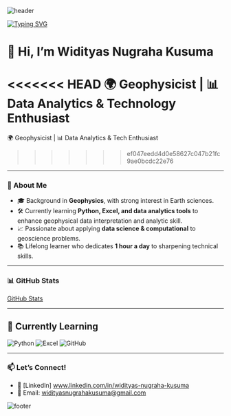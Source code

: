 ![header](https://capsule-render.vercel.app/api?type=waving&color=0:00416A,100:00B4DB&height=200&section=header&text=Widityas%20Nugraha%20Kusuma&fontSize=40&fontColor=ffffff)

[![Typing SVG](https://readme-typing-svg.herokuapp.com?font=Roboto&size=24&duration=3000&pause=1000&color=0A66C2&center=true&vCenter=true&width=600&lines=🌍+Geophysicist;📊+Data+Analytics+%26+Tech+Enthusiast;🚀+Bridging+Earth+Science+%26+Data+Science)](https://git.io/typing-svg)

# 👋 Hi, I’m Widityas Nugraha Kusuma  

<<<<<<< HEAD
🌍 Geophysicist | 📊 Data Analytics & Technology Enthusiast
=======
🌍 Geophysicist | 📊 Data Analytics & Tech Enthusiast 
>>>>>>> ef047eedd4d0e58627c047b21fc9ae0bcdc22e76

---

### 🚀 About Me
- 🎓 Background in **Geophysics**, with strong interest in Earth sciences.  
- 🛠 Currently learning **Python, Excel, and data analytics tools** to enhance geophysical data interpretation and analytic skill. 
- 📈 Passionate about applying **data science & computational** to geoscience problems.  
- 📚 Lifelong learner who dedicates **1 hour a day** to sharpening technical skills.  

---

### 📊 GitHub Stats
[GitHub Stats](https://github-readme-stats.vercel.app/api?username=Widityas&show_icons=true&theme=default)

---

## 📖 Currently Learning
![Python](https://img.shields.io/badge/Python-3776AB?style=for-the-badge&logo=python&logoColor=white)
![Excel](https://img.shields.io/badge/Excel-217346?style=for-the-badge&logo=microsoft-excel&logoColor=white)
![GitHub](https://img.shields.io/badge/GitHub-181717?style=for-the-badge&logo=github&logoColor=white)

---

### 📫 Let’s Connect!
- 💼 [LinkedIn] www.linkedin.com/in/widityas-nugraha-kusuma 
- 📧 Email: widityasnugrahakusuma@gmail.com

![footer](https://capsule-render.vercel.app/api?type=waving&color=0:00416A,100:00B4DB&height=100&section=footer)
